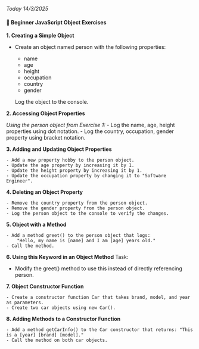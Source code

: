 *Today 14/3/2025*

#### 📌 Beginner JavaScript Object Exercises
**1. Creating a Simple Object**

  - Create an object named person with the following properties:
      -  name 
      -  age 
      - height
      - occupation 
      -  country
      - gender 
  
    Log the object to the console.

**2. Accessing Object Properties**

  *Using the person object from Exercise 1:*
    - Log the name, age, height properties using dot notation.
    - Log the country, occupation, gender property using bracket notation.

**3. Adding and Updating Object Properties**

    - Add a new property hobby to the person object.
    - Update the age property by increasing it by 1.
    - Update the height property by increasing it by 1.
    - Update the occupation property by changing it to "Software Engineer".

**4. Deleting an Object Property**

    - Remove the country property from the person object.
    - Remove the gender property from the person object.
    - Log the person object to the console to verify the changes.

**5. Object with a Method**

    - Add a method greet() to the person object that logs:
        "Hello, my name is [name] and I am [age] years old."
    - Call the method.

**6. Using this Keyword in an Object Method**
Task:

  - Modify the greet() method to use this instead of directly referencing person.


**7. Object Constructor Function**

    - Create a constructor function Car that takes brand, model, and year as parameters.
    - Create two car objects using new Car().

**8. Adding Methods to a Constructor Function**

    - Add a method getCarInfo() to the Car constructor that returns: "This is a [year] [brand] [model]."
    - Call the method on both car objects.
